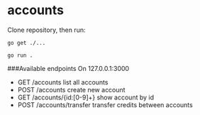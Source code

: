 # accounts

Clone repository, then run:

```go get ./...```

```go run .```

###Available endpoints
 On 127.0.0.1:3000
- GET /accounts list all accounts
- POST /accounts create new account
- GET /accounts/{id:[0-9]+} show account by id
- POST /accounts/transfer transfer credits between accounts